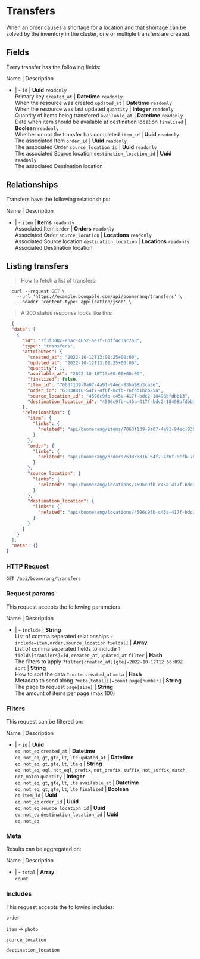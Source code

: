 # Transfers

When an order causes a shortage for a location and that shortage can be solved by the inventory in the cluster, one or multiple transfers are created.

## Fields
Every transfer has the following fields:

Name | Description
- | -
`id` | **Uuid** `readonly`<br>Primary key
`created_at` | **Datetime** `readonly`<br>When the resource was created
`updated_at` | **Datetime** `readonly`<br>When the resource was last updated
`quantity` | **Integer** `readonly`<br>Quantity of items being transfered
`available_at` | **Datetime** `readonly`<br>Date when item should be available at destination location
`finalized` | **Boolean** `readonly`<br>Whether or not the transfer has completed
`item_id` | **Uuid** `readonly`<br>The associated Item
`order_id` | **Uuid** `readonly`<br>The associated Order
`source_location_id` | **Uuid** `readonly`<br>The associated Source location
`destination_location_id` | **Uuid** `readonly`<br>The associated Destination location


## Relationships
Transfers have the following relationships:

Name | Description
- | -
`item` | **Items** `readonly`<br>Associated Item
`order` | **Orders** `readonly`<br>Associated Order
`source_location` | **Locations** `readonly`<br>Associated Source location
`destination_location` | **Locations** `readonly`<br>Associated Destination location


## Listing transfers



> How to fetch a list of transfers:

```shell
  curl --request GET \
    --url 'https://example.booqable.com/api/boomerang/transfers' \
    --header 'content-type: application/json' \
```

> A 200 status response looks like this:

```json
  {
  "data": [
    {
      "id": "7f3f3d8c-ebac-4652-ae7f-6dff4c3ac2a3",
      "type": "transfers",
      "attributes": {
        "created_at": "2022-10-12T13:01:25+00:00",
        "updated_at": "2022-10-12T13:01:25+00:00",
        "quantity": 1,
        "available_at": "2022-10-10T13:00:00+00:00",
        "finalized": false,
        "item_id": "7063f139-8a07-4a91-94ec-83ba98b3ca3e",
        "order_id": "63838816-54f7-4f6f-8cfb-76fdd1bcb25a",
        "source_location_id": "4596c9fb-c45a-417f-bdc2-18498bfdbb13",
        "destination_location_id": "4596c9fb-c45a-417f-bdc2-18498bfdbb13"
      },
      "relationships": {
        "item": {
          "links": {
            "related": "api/boomerang/items/7063f139-8a07-4a91-94ec-83ba98b3ca3e"
          }
        },
        "order": {
          "links": {
            "related": "api/boomerang/orders/63838816-54f7-4f6f-8cfb-76fdd1bcb25a"
          }
        },
        "source_location": {
          "links": {
            "related": "api/boomerang/locations/4596c9fb-c45a-417f-bdc2-18498bfdbb13"
          }
        },
        "destination_location": {
          "links": {
            "related": "api/boomerang/locations/4596c9fb-c45a-417f-bdc2-18498bfdbb13"
          }
        }
      }
    }
  ],
  "meta": {}
}
```

### HTTP Request

`GET /api/boomerang/transfers`

### Request params

This request accepts the following parameters:

Name | Description
- | -
`include` | **String** <br>List of comma seperated relationships `?include=item,order,source_location`
`fields[]` | **Array** <br>List of comma seperated fields to include `?fields[transfers]=id,created_at,updated_at`
`filter` | **Hash** <br>The filters to apply `?filter[created_at][gte]=2022-10-12T12:56:09Z`
`sort` | **String** <br>How to sort the data `?sort=-created_at`
`meta` | **Hash** <br>Metadata to send along `?meta[total][]=count`
`page[number]` | **String** <br>The page to request
`page[size]` | **String** <br>The amount of items per page (max 100)


### Filters

This request can be filtered on:

Name | Description
- | -
`id` | **Uuid** <br>`eq`, `not_eq`
`created_at` | **Datetime** <br>`eq`, `not_eq`, `gt`, `gte`, `lt`, `lte`
`updated_at` | **Datetime** <br>`eq`, `not_eq`, `gt`, `gte`, `lt`, `lte`
`q` | **String** <br>`eq`, `not_eq`, `eql`, `not_eql`, `prefix`, `not_prefix`, `suffix`, `not_suffix`, `match`, `not_match`
`quantity` | **Integer** <br>`eq`, `not_eq`, `gt`, `gte`, `lt`, `lte`
`available_at` | **Datetime** <br>`eq`, `not_eq`, `gt`, `gte`, `lt`, `lte`
`finalized` | **Boolean** <br>`eq`
`item_id` | **Uuid** <br>`eq`, `not_eq`
`order_id` | **Uuid** <br>`eq`, `not_eq`
`source_location_id` | **Uuid** <br>`eq`, `not_eq`
`destination_location_id` | **Uuid** <br>`eq`, `not_eq`


### Meta

Results can be aggregated on:

Name | Description
- | -
`total` | **Array** <br>`count`


### Includes

This request accepts the following includes:

`order`


`item` => 
`photo`




`source_location`


`destination_location`






